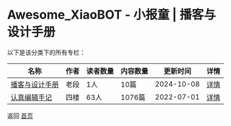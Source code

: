 # Awesome_XiaoBOT - 小报童 | 播客与设计手册

以下是该分类下的所有专栏：

| 名称 | 作者 | 读者数量 | 内容数量 | 更新时间 | 详情 |
|------|------|----------|----------|----------|------|
| [播客与设计手册](https://xiaobot.net/p/designpodcast?refer=0b133df9-27dc-423b-8101-639049001c13) | 老段 | 1人 | 10篇 |  2024-10-08 | [详情](data/designpodcast.md) |
| [认真编辑手记](https://xiaobot.net/p/telenote?refer=0b133df9-27dc-423b-8101-639049001c13) | 四楼 | 63人 | 1076篇 |  2022-07-01 | [详情](data/telenote.md) |


返回 [首页](../README.md)
